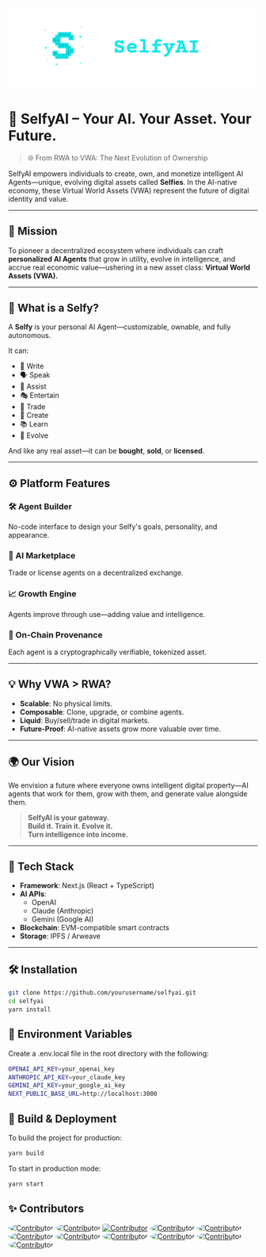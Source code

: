 <p align="center">
<img src="./SelfyAI.png" width="1024">
</p>

# 🧠 SelfyAI – Your AI. Your Asset. Your Future.

> 🌐 From RWA to VWA: The Next Evolution of Ownership

SelfyAI empowers individuals to create, own, and monetize intelligent AI Agents—unique, evolving digital assets called **Selfies**. In the AI-native economy, these Virtual World Assets (VWA) represent the future of digital identity and value.

---

## 🎯 Mission

To pioneer a decentralized ecosystem where individuals can craft **personalized AI Agents** that grow in utility, evolve in intelligence, and accrue real economic value—ushering in a new asset class: **Virtual World Assets (VWA).**

---

## 🧬 What is a Selfy?

A **Selfy** is your personal AI Agent—customizable, ownable, and fully autonomous.

It can:
- 📝 Write
- 🗣️ Speak
- 🤖 Assist
- 🎭 Entertain
- 💱 Trade
- 🎨 Create
- 📚 Learn
- 🔄 Evolve

And like any real asset—it can be **bought**, **sold**, or **licensed**.

---

## ⚙️ Platform Features

### 🛠️ Agent Builder
No-code interface to design your Selfy's goals, personality, and appearance.

### 🔄 AI Marketplace
Trade or license agents on a decentralized exchange.

### 📈 Growth Engine
Agents improve through use—adding value and intelligence.

### 🔗 On-Chain Provenance
Each agent is a cryptographically verifiable, tokenized asset.

---

## 💡 Why VWA > RWA?

- **Scalable**: No physical limits.
- **Composable**: Clone, upgrade, or combine agents.
- **Liquid**: Buy/sell/trade in digital markets.
- **Future-Proof**: AI-native assets grow more valuable over time.

---

## 🌍 Our Vision

We envision a future where everyone owns intelligent digital property—AI agents that work for them, grow with them, and generate value alongside them.

> **SelfyAI is your gateway.**  
> **Build it. Train it. Evolve it.**  
> **Turn intelligence into income.**

---

## 🧩 Tech Stack

- **Framework**: Next.js (React + TypeScript)
- **AI APIs**:
  - OpenAI
  - Claude (Anthropic)
  - Gemini (Google AI)
- **Blockchain**: EVM-compatible smart contracts
- **Storage**: IPFS / Arweave

---

## 🛠 Installation

```bash
git clone https://github.com/yourusername/selfyai.git
cd selfyai
yarn install
 ```

## 🔧 Environment Variables

Create a .env.local file in the root directory with the following:

```bash
OPENAI_API_KEY=your_openai_key
ANTHROPIC_API_KEY=your_claude_key
GEMINI_API_KEY=your_google_ai_key
NEXT_PUBLIC_BASE_URL=http://localhost:3000
 ```
## 🧪 Build & Deployment

To build the project for production:

```bash
yarn build
 ```

To start in production mode:
```bash
yarn start
 ```

## ✨ Contributors
<a href="https://github.com/transitive-bullshit"><img src="https://avatars.githubusercontent.com/u/552829?v=4" alt="Contributor" style="width:8%; border-radius: 50%;"/></a>
<a href="https://github.com/HenryHengZJ"><img src="https://avatars.githubusercontent.com/u/26460777?v=4" alt="Contributor" style="width:8%; border-radius: 100%;"/></a>
<a href="https://github.com/feder-cr"><img src="https://avatars.githubusercontent.com/u/85809106?v=4" alt="Contributor" style="width:8%; border-radius: 10%;"/></a>
<a href="https://github.com/Dr-Left"><img src="https://avatars.githubusercontent.com/u/39025643?v=4" alt="Contributor" style="width:8%; border-radius: 50%;"/></a>
<a href="https://github.com/frdel"><img src="https://avatars.githubusercontent.com/u/38891707?v=4" alt="Contributor" style="width:8%; border-radius: 50%;"/></a>
<a href="https://github.com/suhasdeshpande"><img src="https://avatars.githubusercontent.com/u/606167?v=4" alt="Contributor" style="width:8%; border-radius: 50%;"/></a>
<a href="https://github.com/ValentaTomas"><img src="https://avatars.githubusercontent.com/u/49156497?v=4" alt="Contributor" style="width:8%; border-radius: 50%;"/></a>
<a href="https://github.com/NirDiamant"><img src="https://avatars.githubusercontent.com/u/28316913?v=4" alt="Contributor" style="width:8%; border-radius: 50%;"/></a>
<a href="hhttps://github.com/tonykipkemboi"><img src="https://avatars.githubusercontent.com/u/64493665?v=4" alt="Contributor" style="width:8%; border-radius: 50%;"/></a>
<a href="https://github.com/mayooear"><img src="https://avatars.githubusercontent.com/u/107035552?v=4" alt="Contributor" style="width:8%; border-radius: 50%;"/></a>
<a href="https://github.com/Fosowl"><img src="https://avatars.githubusercontent.com/u/49105846?v=4" alt="Contributor" style="width:8%; border-radius: 50%;"/></a>

